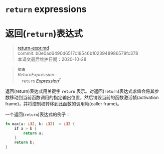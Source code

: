 # `return` expressions
# 返回(`return`)表达式

>[return-expr.md](https://github.com/rust-lang/reference/blob/master/src/expressions/return-expr.md)\
>commit: b0e0ad6490d6517c19546b1023948986578fc378 \
>本译文最后维护日期：2020-10-28

> **<sup>句法</sup>**\
> _ReturnExpression_ :\
> &nbsp;&nbsp; `return` [_Expression_]<sup>?</sup>

返回(return)表达式用关键字 `return` 表示。对返回(`return`)表达式求值会将其参数移动到当前函数调用的指定输出位置，然后销毁当前的函数激活帧(activation frame)，并将控制权转移到此函数的调用帧(caller frame)。

一个返回(`return`)表达式的例子：

```rust
fn max(a: i32, b: i32) -> i32 {
    if a > b {
        return a;
    }
    return b;
}
```

[_Expression_]: ../expressions.md

<!-- 2020-10-25 -->
<!-- checked -->
